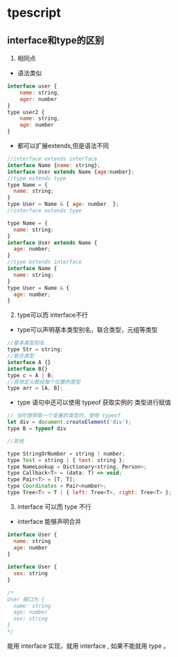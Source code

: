 # tpescript

## interface和type的区别
1. 相同点
- 语法类似
```js
interface user {
	name: string,
	ager: number
}
type user2 {
	name: string,
	age: number
}
```
- 都可以扩展extends,但是语法不同
```js
//interface extends interface
interface Name {name: string};
interface User extends Name {age:number};
//type extends type
type Name = { 
  name: string; 
}
type User = Name & { age: number  };
//interface extends type

type Name = { 
  name: string; 
}
interface User extends Name { 
  age: number; 
}
//type extends interface
interface Name { 
  name: string; 
}
type User = Name & { 
  age: number; 
}
```

2. type可以而 interface不行
* type可以声明基本类型别名，联合类型，元组等类型
```js
//基本类型别名
type Str = string;
//联合类型
interface A {}
interface B{}
type c = A | B;
//具体定义数组每个位置的类型
type arr = [A, B];
```
* type 语句中还可以使用 typeof 获取实例的 类型进行赋值
```js
// 当你想获取一个变量的类型时，使用 typeof
let div = document.createElement('div');
type B = typeof div

//其他

type StringOrNumber = string | number;  
type Text = string | { text: string };  
type NameLookup = Dictionary<string, Person>;  
type Callback<T> = (data: T) => void;  
type Pair<T> = [T, T];  
type Coordinates = Pair<number>;  
type Tree<T> = T | { left: Tree<T>, right: Tree<T> };

```
3. interface 可以而 type 不行
* interface 能够声明合并
```js
interface User {
  name: string
  age: number
}
 
interface User {
  sex: string
}
 
/*
User 接口为 {
  name: string
  age: number
  sex: string 
}
*/
```
能用 interface 实现，就用 interface , 如果不能就用 type 。
